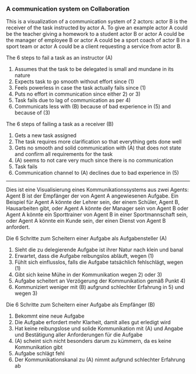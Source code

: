### A communication system on Collaboration


This is a visualization of a communication system of 2 actors: actor B is the receiver of the task instructed by actor A. To give an example actor A could be the teacher giving a homework to a student actor B or actor A could be the manager of employee B or actor A could be a sport coach of actor B in a sport team or actor A could be a client requesting a service from actor B.

The 6 steps to fail a task as an instructor (A)

1. Assumes that the task to be delegated is small and mundane in its nature
2. Expects task to go smooth without effort since (1)
3. Feels powerless in case the task actually fails since (1)
4. Puts no effort in communication since either 2) or 3)
5. Task fails due to lag of communication as per 4)
6. Communicats less with (B) because of bad experience in (5) and because of (3)

The 6 steps of failing a task as a receiver (B)
1. Gets a new task assigned
2. The task requires more clarification so that everything gets done well
3. Gets no smooth and solid communication with (A) that does not state and confirm all requirements for the task
4. (A) seems to not care very much since there is no communication
5. Task fails
6. Communication channel to (A) declines due to bad experience in (5)

-----------

Dies ist eine Visualisierung eines Kommunikationssystems aus zwei Agents: Agent B ist der Empfänger der von Agent A angewiesenen Aufgabe. Ein Beispiel für Agent A könnte der Lehrer sein, der einem Schüler, Agent B, Hausarbeiten gibt, oder Agent A könnte der Manager sein von Agent B oder Agent A könnte ein Sporttrainer von Agent B in einer Sportmannschaft sein, oder Agent A könnte ein Kunde sein, der einen Dienst von Agent B anfordert.

Die 6 Schritte zum Scheitern einer Aufgabe als Aufgabensteller (A)

1. Sieht die zu delegierende Aufgabe ist ihrer Natur nach klein und banal
2. Erwartet, dass die Aufgabe reibungslos abläuft, wegen (1)
3. Fühlt sich einflusslos, falls die Aufgabe tatsächlich fehlschlägt, wegen (1)
4. Gibt sich keine Mühe in der Kommunikation wegen 2) oder 3)
5. Aufgabe scheitert an Verzögerung der Kommunikation gemäß Punkt 4)
6. Kommuniziert weniger mit (B) aufgrund schlechter Erfahrung in 5) und wegen 3)

Die 6 Schritte zum Scheitern einer Aufgabe als Empfänger (B)
1. Bekommt eine neue Aufgabe
2. Die Aufgabe erfordert mehr Klarheit, damit alles gut erledigt wird
3. Hat keine reibungslose und solide Kommunikation mit (A) und Angabe und Bestätigung aller Anforderungen für die Aufgabe
4. (A) scheint sich nicht besonders darum zu kümmern, da es keine Kommunikation gibt
5. Aufgabe schlägt fehl
6. Der Kommunikationskanal zu (A) nimmt aufgrund schlechter Erfahrung ab

